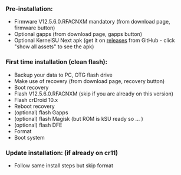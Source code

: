### Pre-installation:

* Firmware V12.5.6.0.RFACNXM mandatory (from download page, firmware button)
* Optional gapps (from download page, gapps button)
* Optional KernelSU Next apk (get it on [releases](https://github.com/rifsxd/KernelSU-Next/releases) from GitHub - click "show all assets" to see the apk)


### First time installation (clean flash):

* Backup your data to PC, OTG flash drive
* Make use of recovery (from download page, recovery button)
* Boot recovery
* Flash V12.5.6.0.RFACNXM (skip if you are already on this version)
* Flash crDroid 10.x
* Reboot recovery
* (optional) flash Gapps
* (optional) flash Magisk (but ROM is kSU ready so ... )
* (optional) flash DFE
* Format
* Boot system


### Update installation: (if already on cr11)

* Follow same install steps but skip format

